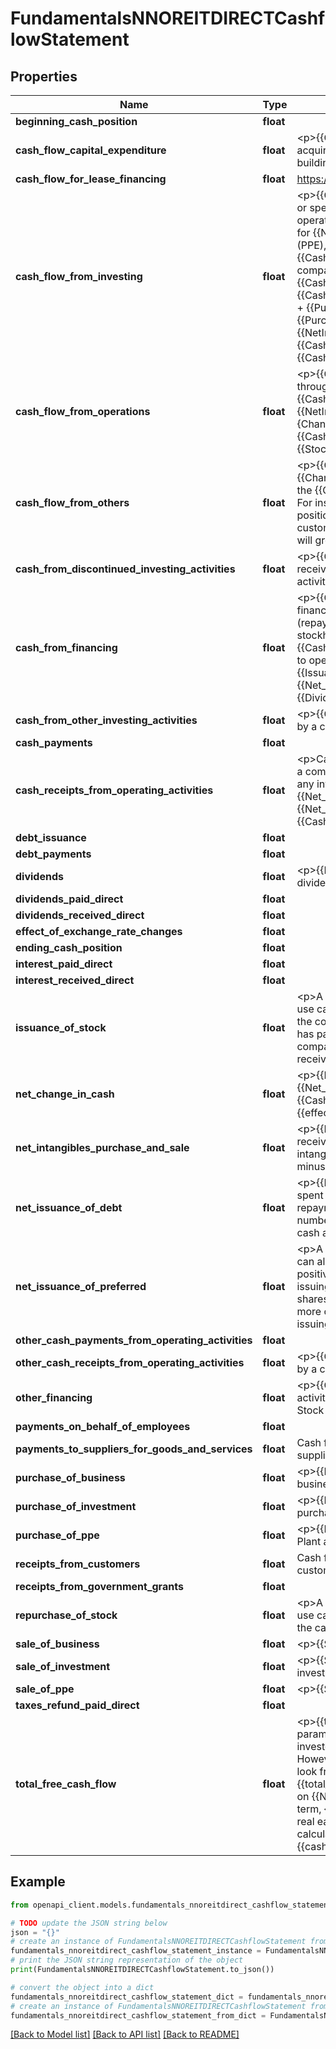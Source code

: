 # FundamentalsNNOREITDIRECTCashflowStatement


## Properties

Name | Type | Description | Notes
------------ | ------------- | ------------- | -------------
**beginning_cash_position** | **float** |  | [optional] 
**cash_flow_capital_expenditure** | **float** | &lt;p&gt;{{Cash_Flow_CPEX}} refers to the funds spent for a company to acquire or upgrade physical assets such as property, industrial buildings or equipment.&lt;/p&gt; | [optional] 
**cash_flow_for_lease_financing** | **float** | https://www.gurufocus.com/glossary/cash_flow_for_lease_financing | [optional] 
**cash_flow_from_investing** | **float** | &lt;p&gt;{{Cash_Flow_from_Investing}} covers the cash a company gains or spends from investment activities in financial market and operating subsidiaries. It also includes the cash the company used for {{Net_PPE}}(PPE). If a company spends cash on {{Net_PPE}} (PPE), this will reduce their cash position. This is called {{Cash_Flow_CPEX}} (CPEX). Likewise, if a company buys another company for cash, this will reduce their cash position. &lt;br&gt;{{Cash_Flow_from_Investing}} is calculated as {{Cash_Flow_from_Investing}} &#x3D; {{PurchaseOfPPE}} + {{SaleOfPPE}} + {{PurchaseOfBusiness}} + {{SaleOfBusiness}} + {{PurchaseOfInvestment}} + {{SaleOfInvestment}} + {{NetIntangiblesPurchaseAndSale}} + {{CashFromDiscontinuedInvestingActivities}} + {{CashFromOtherInvestingActivities}}&lt;/p&gt; | [optional] 
**cash_flow_from_operations** | **float** | &lt;p&gt;{{Cash_Flow_from_Operations}} refers to the cash brought in through a company&#39;s sales. &lt;br&gt;Therefore, {{Cash_Flow_from_Operations}} &#x3D; {{NetIncomeFromContinuingOperations}} + {{CF_DDA}} + {ChangeInWorkingCapital}} + Deferred Tax + {{Cash_Flow_from_Disc_Op}} + {{AssetImpairmentCharge}} + {{StockBasedCompensation}} + {{Cash_Flow_from_Others}}&lt;/p&gt; | [optional] 
**cash_flow_from_others** | **float** | &lt;p&gt;{{Cash_Flow_from_Others}} may include {{ChangeInWorkingCapital}}. These are cash differences caused by the {{ChangeInInventory}}, {{AccountsPayable}}, {{Accts_Rec}} etc. For instance, if a company pays its suppliers slower, its cash position will build up faster. If a company receives payments from its customers slower, its {{Accts_Rec}} will rise, and its cash position will grow more slowly (or even shrink).&lt;/p&gt; | [optional] 
**cash_from_discontinued_investing_activities** | **float** | &lt;p&gt;{{CashFromDiscontinuedInvestingActivities}} means the cash received by a company that comes from the discontinued investing activities.&lt;/p&gt; | [optional] 
**cash_from_financing** | **float** | &lt;p&gt;{{Cash_from_Financing}} is the cash generated/spent from financial activities such as share issuance (buy back), debt issuance (repayment), and dividends paid to preferred and common stockholders. In the calculation of {{total_freecashflow}}, {{Cash_from_Financing}} is not calculated because it is not related to operating activities. &lt;br&gt;{{Cash_from_Financing}} &#x3D; {{Issuance_of_Stock}} + {{Repurchase_of_Stock}} + {{Net_Issuance_of_Debt}} + {{Net_Issuance_of_preferred}} + {{Dividends}} + Other Financing&lt;/p&gt; | [optional] 
**cash_from_other_investing_activities** | **float** | &lt;p&gt;{{CashFromOtherInvestingActivities}} means the cash received by a company that comes from other investing activities.&lt;/p&gt; | [optional] 
**cash_payments** | **float** |  | [optional] 
**cash_receipts_from_operating_activities** | **float** | &lt;p&gt;Cash flow from operations refers to the cash brought in through a company&#39;s normal business operations. It is the cash flow before any investment or financing activities. It is the cash version of {{Net_Income}}. &lt;br&gt;{{Cash_Flow_from_Operations}} &#x3D; {{Net_Income}} + {{DDA}} + {{Cash_Flow_from_Disc_Op}} + {{Cash_Flow_from_Others}}&lt;/p&gt; | [optional] 
**debt_issuance** | **float** |  | [optional] 
**debt_payments** | **float** |  | [optional] 
**dividends** | **float** | &lt;p&gt;{{Dividends}} refers to the payment of cash to shareholders as dividends when the company generates income.&lt;/p&gt; | [optional] 
**dividends_paid_direct** | **float** |  | [optional] 
**dividends_received_direct** | **float** |  | [optional] 
**effect_of_exchange_rate_changes** | **float** |  | [optional] 
**ending_cash_position** | **float** |  | [optional] 
**interest_paid_direct** | **float** |  | [optional] 
**interest_received_direct** | **float** |  | [optional] 
**issuance_of_stock** | **float** | &lt;p&gt;A company may raise cash from issuing new shares. It can also use cash to buy back shares. If this number is positive, it means that the company has received more cash from issuing shares than it has paid to buy back shares. If this number is negative, it means that company has paid more cash to buy back shares than it has received for issuing shares.&lt;/p&gt; | [optional] 
**net_change_in_cash** | **float** | &lt;p&gt;{{Net_Change_in_Cash}} is calculated as {{Net_Change_in_Cash}} &#x3D; {{Cash_Flow_from_Operations}} + {{Cash_Flow_from_Investing}} + {{Cash_from_Financing}} + {{effect_of_exchange_rate_changes}}&lt;/p&gt; | [optional] 
**net_intangibles_purchase_and_sale** | **float** | &lt;p&gt;{{NetIntangiblesPurchaseAndSale}} means the net cash inflow received by a company that comes from the purchase and sale of intangibles. It equals the cash received from sale of intangibles minus the cash spent on purchasing intangibles.&lt;/p&gt; | [optional] 
**net_issuance_of_debt** | **float** | &lt;p&gt;{{Net_Issuance_of_Debt}} is the cash a company received or spent through debt related activities such as debt issuance or debt repayment. If a company pays down its debt during the period, this number will be negative. If a company issued more debt, it receives cash and this number is positive.&lt;/p&gt; | [optional] 
**net_issuance_of_preferred** | **float** | &lt;p&gt;A company may raise cash from issuing new preferred shares. It can also use cash to buy back preferred shares. If this number is positive, it means that the company has received more cash from issuing preferred shares than it has paid to buy back preferred shares. If this number is negative, it means that company has paid more cash to buy back preferred shares than it has received for issuing preferred shares.&lt;/p&gt; | [optional] 
**other_cash_payments_from_operating_activities** | **float** |  | [optional] 
**other_cash_receipts_from_operating_activities** | **float** | &lt;p&gt;{{CashFromOtherInvestingActivities}} means the cash received by a company that comes from other investing activities.&lt;/p&gt; | [optional] 
**other_financing** | **float** | &lt;p&gt;{{Other_Financing}} represents other {{Cash_from_Financing}} activity that not otherwise classified, which includes: Proceeds From Stock Option Exercised, Other Financing Charges.&lt;/p&gt; | [optional] 
**payments_on_behalf_of_employees** | **float** |  | [optional] 
**payments_to_suppliers_for_goods_and_services** | **float** | Cash flow statement direct method: the total cash payments to suppliers | [optional] 
**purchase_of_business** | **float** | &lt;p&gt;{{PurchaseOfBusiness}} is the amount used to purchase business.&lt;/p&gt; | [optional] 
**purchase_of_investment** | **float** | &lt;p&gt;{{PurchaseOfInvestment}} represents cash outflow on the purchase of investments in securities.&lt;/p&gt; | [optional] 
**purchase_of_ppe** | **float** | &lt;p&gt;{{PurchaseOfPPE}} is the amount used to purchase Property, Plant and Equipment.&lt;/p&gt; | [optional] 
**receipts_from_customers** | **float** | Cash flow statement direct method: cash collections from customers | [optional] 
**receipts_from_government_grants** | **float** |  | [optional] 
**repurchase_of_stock** | **float** | &lt;p&gt;A company may raise cash from issuing new shares. It can also use cash to buy back shares. {{Repurchase_of_Stock}} represents the cash outflow to reacquire common stock during the period.&lt;/p&gt; | [optional] 
**sale_of_business** | **float** | &lt;p&gt;{{SaleOfBusiness}} is the amount earned to sell business.&lt;/p&gt; | [optional] 
**sale_of_investment** | **float** | &lt;p&gt;{{SaleOfInvestment}} represents cash inflow on the sale of investments in securities.&lt;/p&gt; | [optional] 
**sale_of_ppe** | **float** | &lt;p&gt;{{SaleOfPPE}} is the amount earned to sell {{Net_PPE}}. &lt;/p&gt; | [optional] 
**taxes_refund_paid_direct** | **float** |  | [optional] 
**total_free_cash_flow** | **float** | &lt;p&gt;{{total_freecashflow}} is considered one of the most important parameters to measure a company&#39;s earnings power by value investors because it is not subject to estimates of {{DDA}} (DDA). However, when we look at the {{total_freecashflow}}, we should look from a long term perspective, because any year&#39;s {{total_freecashflow}} can be drastically affected by the spending on {{Net_PPE}} (PPE) of the business in that year. Over the long term, {{total_freecashflow}} should give pretty good picture on the real earnings power of the company. &lt;br&gt;{{total_freecashflow}} is calculated as {{total_freecashflow}} &#x3D; {{cash_Flow_from_Operations}} + {{Cash_Flow_CPEX}}&lt;/p&gt; | [optional] 

## Example

```python
from openapi_client.models.fundamentals_nnoreitdirect_cashflow_statement import FundamentalsNNOREITDIRECTCashflowStatement

# TODO update the JSON string below
json = "{}"
# create an instance of FundamentalsNNOREITDIRECTCashflowStatement from a JSON string
fundamentals_nnoreitdirect_cashflow_statement_instance = FundamentalsNNOREITDIRECTCashflowStatement.from_json(json)
# print the JSON string representation of the object
print(FundamentalsNNOREITDIRECTCashflowStatement.to_json())

# convert the object into a dict
fundamentals_nnoreitdirect_cashflow_statement_dict = fundamentals_nnoreitdirect_cashflow_statement_instance.to_dict()
# create an instance of FundamentalsNNOREITDIRECTCashflowStatement from a dict
fundamentals_nnoreitdirect_cashflow_statement_from_dict = FundamentalsNNOREITDIRECTCashflowStatement.from_dict(fundamentals_nnoreitdirect_cashflow_statement_dict)
```
[[Back to Model list]](../README.md#documentation-for-models) [[Back to API list]](../README.md#documentation-for-api-endpoints) [[Back to README]](../README.md)


